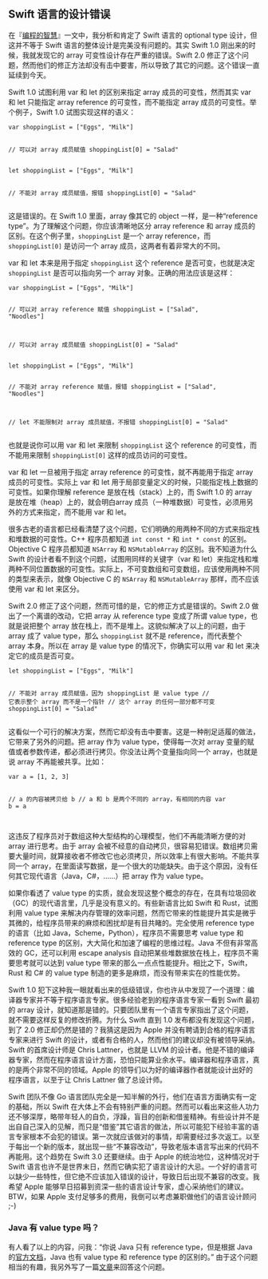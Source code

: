 <div class="inner">
<h2>Swift 语言的设计错误</h2>
<p>在『<a href="http://www.yinwang.org/blog-cn/2015/11/21/programming-philosophy">编程的智慧</a>』一文中，我分析和肯定了 Swift 语言的 optional type 设计，但这并不等于 Swift 语言的整体设计是完美没有问题的。其实 Swift 1.0 刚出来的时候，我就发现它的 array 可变性设计存在严重的错误。Swift 2.0 修正了这个问题，然而他们的修正方法却没有击中要害，所以导致了其它的问题。这个错误一直延续到今天。</p>
<p>Swift 1.0 试图利用 var 和 let 的区别来指定 array 成员的可变性，然而其实 var 和 let 只能指定 array reference 的可变性，而不能指定 array 成员的可变性。举个例子，Swift 1.0 试图实现这样的语义：</p>
<div class="language-plaintext highlighter-rouge"><div class="highlight"><pre class="highlight"><code>var shoppingList = ["Eggs", "Milk"]

// 可以对 array 成员赋值
shoppingList[0] = "Salad"
</code></pre></div></div>
<div class="language-plaintext highlighter-rouge"><div class="highlight"><pre class="highlight"><code>let shoppingList = ["Eggs", "Milk"]

// 不能对 array 成员赋值，报错
shoppingList[0] = "Salad"
</code></pre></div></div>
<p>这是错误的。在 Swift 1.0 里面，array 像其它的 object 一样，是一种“reference type”。为了理解这个问题，你应该清晰地区分 array reference 和 array 成员的区别。在这个例子里，<code class="language-plaintext highlighter-rouge">shoppingList</code> 是一个 array reference，而 <code class="language-plaintext highlighter-rouge">shoppingList[0]</code> 是访问一个 array 成员，这两者有着非常大的不同。</p>
<p>var 和 let 本来是用于指定 <code class="language-plaintext highlighter-rouge">shoppingList</code> 这个 reference 是否可变，也就是决定 <code class="language-plaintext highlighter-rouge">shoppingList</code> 是否可以指向另一个 array 对象。正确的用法应该是这样：</p>
<div class="language-plaintext highlighter-rouge"><div class="highlight"><pre class="highlight"><code>var shoppingList = ["Eggs", "Milk"]

// 可以对 array reference 赋值
shoppingList = ["Salad", "Noodles"]

// 可以对 array 成员赋值
shoppingList[0] = "Salad"
</code></pre></div></div>
<div class="language-plaintext highlighter-rouge"><div class="highlight"><pre class="highlight"><code>let shoppingList = ["Eggs", "Milk"]

// 不能对 array reference 赋值，报错
shoppingList = ["Salad", "Noodles"]

// let 不能限制对 array 成员赋值，不报错
shoppingList[0] = "Salad"
</code></pre></div></div>
<p>也就是说你可以用 var 和 let 来限制 <code class="language-plaintext highlighter-rouge">shoppingList</code> 这个 reference 的可变性，而不能用来限制 <code class="language-plaintext highlighter-rouge">shoppingList[0]</code> 这样的成员访问的可变性。</p>
<p>var 和 let 一旦被用于指定 array reference 的可变性，就不再能用于指定 array 成员的可变性。实际上 var 和 let 用于局部变量定义的时候，只能指定栈上数据的可变性。如果你理解 reference 是放在栈（stack）上的，而 Swift 1.0 的 array 是放在堆（heap）上的，就会明白array 成员（一种堆数据）可变性，必须用另外的方式来指定，而不能用 var 和 let。</p>
<p>很多古老的语言都已经看清楚了这个问题，它们明确的用两种不同的方式来指定栈和堆数据的可变性。C++ 程序员都知道 <code class="language-plaintext highlighter-rouge">int const *</code> 和 <code class="language-plaintext highlighter-rouge">int * const</code> 的区别。Objective C 程序员都知道 <code class="language-plaintext highlighter-rouge">NSArray</code> 和 <code class="language-plaintext highlighter-rouge">NSMutableArray</code> 的区别。我不知道为什么 Swift 的设计者看不到这个问题，试图用同样的关键字（var 和 let）来指定栈和堆两种不同位置数据的可变性。实际上，不可变数组和可变数组，应该使用两种不同的类型来表示，就像 Objective C 的 <code class="language-plaintext highlighter-rouge">NSArray</code> 和 <code class="language-plaintext highlighter-rouge">NSMutableArray</code> 那样，而不应该使用 var 和 let 来区分。</p>
<p>Swift 2.0 修正了这个问题，然而可惜的是，它的修正方式是错误的。Swift 2.0 做出了一个离谱的改动，它把 array 从 reference type 变成了所谓 value type，也就是说把整个 array 放在栈上，而不是堆上。这貌似解决了以上的问题，由于 array 成了 value type，那么  <code class="language-plaintext highlighter-rouge">shoppingList</code> 就不是  reference，而代表整个 array 本身。所以在 array 是 value type 的情况下，你确实可以用 var 和 let 来决定它的成员是否可变。</p>
<div class="language-plaintext highlighter-rouge"><div class="highlight"><pre class="highlight"><code>let shoppingList = ["Eggs", "Milk"]

// 不能对 array 成员赋值，因为 shoppingList 是 value type
// 它表示整个 array 而不是一个指针
// 这个 array 的任何一部分都不可变
shoppingList[0] = "Salad"
</code></pre></div></div>
<p>这看似一个可行的解决方案，然而它却没有击中要害。这是一种削足适履的做法，它带来了另外的问题。把 array 作为 value type，使得每一次对 array 变量的赋值或者参数传递，都必须进行拷贝。你没法让两个变量指向同一个 array，也就是说 array 不再能被共享。比如：</p>
<div class="language-plaintext highlighter-rouge"><div class="highlight"><pre class="highlight"><code>var a = [1, 2, 3]

// a 的内容被拷贝给 b
// a 和 b 是两个不同的 array，有相同的内容
var b = a   
</code></pre></div></div>
<p>这违反了程序员对于数组这种大型结构的心理模型，他们不再能清晰方便的对 array 进行思考。由于 array 会被不经意的自动拷贝，很容易犯错误。数组拷贝需要大量时间，就算接收者不修改它也必须拷贝，所以效率上有很大影响。不能共享同一个 array，在里面读写数据，是一个很大的功能缺失。由于这个原因，没有任何其它现代语言（Java，C#，……）把 array 作为 value type。</p>
<p>如果你看透了 value type 的实质，就会发现这整个概念的存在，在具有垃圾回收（GC）的现代语言里，几乎是没有意义的。有些新语言比如 Swift 和 Rust，试图利用 value type 来解决内存管理的效率问题，然而它带来的性能提升其实是微乎其微的，给程序员带来的麻烦和困扰却是有目共睹的。完全使用 reference type 的语言（比如 Java，Scheme，Python），程序员不需要思考 value type 和 reference type 的区别，大大简化和加速了编程的思维过程。Java 不但有非常高效的 GC，还可以利用 escape analysis 自动把某些堆数据放在栈上，程序员不需要思考就可以达到 value type 带来的那么一点点性能提升。相比之下，Swift，Rust 和 C# 的 value type 制造的更多是麻烦，而没有带来实在的性能优势。</p>
<p>Swift 1.0 犯下这种我一眼就看出来的低级错误，你也许从中发现了一个道理：编译器专家并不等于程序语言专家。很多经验老到的程序语言专家一看到 Swift 最初的 array 设计，就知道那是错的。只要团队里有一个语言专家指出了这个问题，就不需要这样反复的修改折腾。为什么 Swift 直到 1.0 发布都没有发现这个问题，到了 2.0 修正却仍然是错的？我猜这是因为 Apple 并没有聘请到合格的程序语言专家来进行 Swift 的设计，或者有合格的人，然而他们的建议却没有被领导采纳。Swift 的首席设计师是 Chris Lattner，也就是 LLVM 的设计者。他是不错的编译器专家，然而在程序语言设计方面，恐怕只能算业余水平。编译器和程序语言，真的是两个非常不同的领域。Apple 的领导们以为好的编译器作者就能设计出好的程序语言，以至于让 Chris Lattner 做了总设计师。</p>
<p>Swift 团队不像 Go 语言团队完全是一知半解的外行，他们在语言方面确实有一定的基础，所以 Swift 在大体上不会有特别严重的问题。然而可以看出来这些人功力还不够深厚，略带年轻人的自负，浮躁，盲目的创新和借鉴精神。有些设计并不是出自自己深入的见解，而只是“借鉴”其它语言的做法，所以可能犯下经验丰富的语言专家根本不会犯的错误。第一次就应该做对的事情，却需要经过多次返工。以至于每出一个新的版本，就出现一些“不兼容改动”，导致老版本语言写出来的代码不再能用。这个趋势在 Swift 3.0 还要继续。由于 Apple 的统治地位，这种情况对于 Swift 语言也许不是世界末日，然而它确实犯了语言设计的大忌。一个好的语言可以缺少一些特性，但它绝不应该加入错误的设计，导致日后出现不兼容的改变。我希望 Apple 能够早日招募到资深一些的语言设计专家，虚心采纳他们的建议。BTW，如果 Apple 支付足够多的费用，我倒可以考虑兼职做他们的语言设计顾问 ;-)</p>
<h3 id="java-有-value-type-吗">Java 有 value type 吗？</h3>
<p>有人看了以上的内容，问我：“你说 Java 只有 reference type，但是根据 Java 的<a href="http://docs.oracle.com/javase/tutorial/java/nutsandbolts/datatypes.html">官方文档</a>，Java 也有 value type 和 reference type 的区别的。” 由于这个问题相当的有趣，我另外写了一篇<a href="http://www.yinwang.org/blog-cn/2016/06/08/java-value-type">文章</a>来回答这个问题。</p>
</div>
<!--
<div class="ad-banner" style="margin-top: 5px">
<script async src="//pagead2.googlesyndication.com/pagead/js/adsbygoogle.js"></script>
<ins class="adsbygoogle"
                    style="display:inline-block;width:100%;height:90px"
                    data-ad-client="ca-pub-1331524016319584"
                    data-ad-slot="6657867155"></ins>
<script>(adsbygoogle = window.adsbygoogle || []).push({});</script>
</div>
<script data-ad-client="ca-pub-1331524016319584" async
            src="https://pagead2.googlesyndication.com/pagead/js/adsbygoogle.js">
</script>
        -->
    